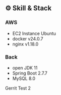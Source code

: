 ## ⚙️ Skill & Stack

### AWS

- EC2 Instance Ubuntu
- docker v24.0.7
- nginx v1.18.0

### Back

- open JDK 11
- Spring Boot 2.7.7
- MySQL 8.0

Gerrit Test 2
